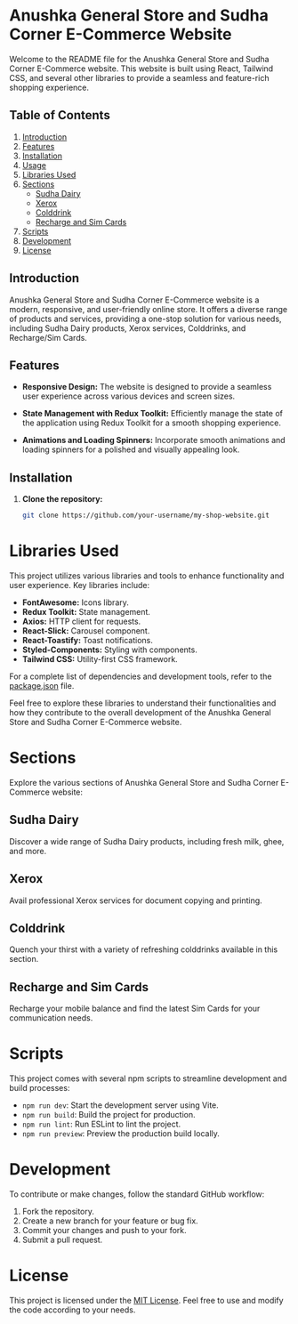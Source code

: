 # Anushka General Store and Sudha Corner E-Commerce Website

Welcome to the README file for the Anushka General Store and Sudha Corner E-Commerce website. This website is built using React, Tailwind CSS, and several other libraries to provide a seamless and feature-rich shopping experience.

## Table of Contents

1. [Introduction](#introduction)
2. [Features](#features)
3. [Installation](#installation)
4. [Usage](#usage)
5. [Libraries Used](#libraries-used)
6. [Sections](#sections)
   - [Sudha Dairy](#sudha-dairy)
   - [Xerox](#xerox)
   - [Colddrink](#colddrink)
   - [Recharge and Sim Cards](#recharge-and-sim-cards)
7. [Scripts](#scripts)
8. [Development](#development)
9. [License](#license)

## Introduction

Anushka General Store and Sudha Corner E-Commerce website is a modern, responsive, and user-friendly online store. It offers a diverse range of products and services, providing a one-stop solution for various needs, including Sudha Dairy products, Xerox services, Colddrinks, and Recharge/Sim Cards.

## Features

- **Responsive Design:** The website is designed to provide a seamless user experience across various devices and screen sizes.

- **State Management with Redux Toolkit:** Efficiently manage the state of the application using Redux Toolkit for a smooth shopping experience.

- **Animations and Loading Spinners:** Incorporate smooth animations and loading spinners for a polished and visually appealing look.

## Installation

1. **Clone the repository:**

   ```bash
   git clone https://github.com/your-username/my-shop-website.git
# Libraries Used

This project utilizes various libraries and tools to enhance functionality and user experience. Key libraries include:

- **FontAwesome:** Icons library.
- **Redux Toolkit:** State management.
- **Axios:** HTTP client for requests.
- **React-Slick:** Carousel component.
- **React-Toastify:** Toast notifications.
- **Styled-Components:** Styling with components.
- **Tailwind CSS:** Utility-first CSS framework.

For a complete list of dependencies and development tools, refer to the [package.json](https://github.com/your-username/my-shop-website/blob/main/package.json) file.

Feel free to explore these libraries to understand their functionalities and how they contribute to the overall development of the Anushka General Store and Sudha Corner E-Commerce website.
# Sections

Explore the various sections of Anushka General Store and Sudha Corner E-Commerce website:

## Sudha Dairy

Discover a wide range of Sudha Dairy products, including fresh milk, ghee, and more.

## Xerox

Avail professional Xerox services for document copying and printing.

## Colddrink

Quench your thirst with a variety of refreshing colddrinks available in this section.

## Recharge and Sim Cards

Recharge your mobile balance and find the latest Sim Cards for your communication needs.

# Scripts

This project comes with several npm scripts to streamline development and build processes:

- `npm run dev`: Start the development server using Vite.
- `npm run build`: Build the project for production.
- `npm run lint`: Run ESLint to lint the project.
- `npm run preview`: Preview the production build locally.

# Development

To contribute or make changes, follow the standard GitHub workflow:

1. Fork the repository.
2. Create a new branch for your feature or bug fix.
3. Commit your changes and push to your fork.
4. Submit a pull request.

# License

This project is licensed under the [MIT License](LICENSE). Feel free to use and modify the code according to your needs.

